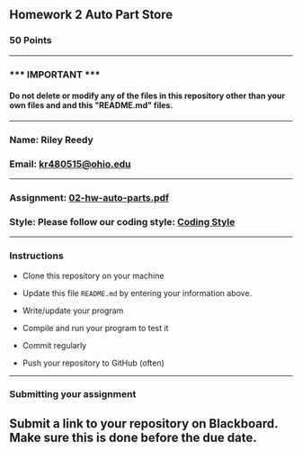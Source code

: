 ## Homework 2 Auto Part Store

### 50 Points


---
### *** IMPORTANT ***
#### Do not delete or modify any of the files in this repository other than your own files and and this "README.md" files.

---

### Name: Riley Reedy

### Email: kr480515@ohio.edu

---

### Assignment: [02-hw-auto-parts.pdf](02-hw-auto-parts.pdf)

### Style: Please follow our coding style: [Coding Style](https://github.com/nasseef/cs2400/blob/master/docs/coding-style.md)

---

### Instructions

- Clone this repository on your machine

- Update this file `README.md` by entering your information above.
- Write/update your program

- Compile and run your program to test it

- Commit regularly

- Push your repository to GitHub (often)

---

### Submitting your assignment

**Submit a link to your repository on Blackboard. Make sure this is done before the due date.**
---
